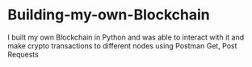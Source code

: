 # Building-my-own-Blockchain
I built my own Blockchain in Python and was able to interact with it and make crypto transactions to different nodes using Postman Get, Post Requests
